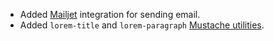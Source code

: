 - Added [Mailjet](https://www.mailjet.com) integration for sending email.
- Added `lorem-title` and `lorem-paragraph` [Mustache utilities](/🗄/Article/endpoints/mustache.md#lorem).
